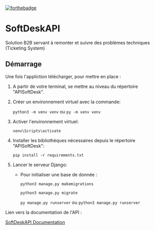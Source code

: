 [![forthebadge](https://forthebadge.com/images/badges/made-with-python.svg)](https://forthebadge.com)

# SoftDeskAPI

Solution B2B servant à remonter et suivre des problèmes techniques (Ticketing System)


## Démarrage

Une fois l'appliction télécharger, pour mettre en place :

1. A partir de votre terminal, se mettre au niveau du répertoire "APISoftDesk".


2. Créer un environnement virtuel avec la commande:

   `python3 -m venv venv` ou `py -m venv venv`


3. Activer l'environnement virtuel:

   `venv\Scripts\activate`


4. Installer les bibliothèques nécessaires depuis le répertoire "APISoftDesk":

   `pip install -r requirements.txt`


5. Lancer le serveur Django:
   - Pour initialiser une base de donnée :
   
   
      `python3 manage.py makemigrations`

      `python3 manage.py migrate` 
      
      `py manage.py runserver` ou `python3 manage.py runserver` 

Lien vers la documentation de l'API :

[SoftDeskAPI Documentation](https://documenter.getpostman.com/view/19944119/UVsFyThV)